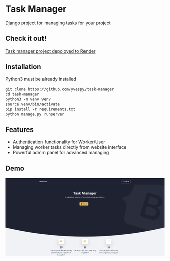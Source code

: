 # Task Manager

Django project for managing tasks for your project

## Check it out!

[Task manager project depoloyed to Render]()


## Installation

Python3 must be already installed

```shell
git clone https://github.com/yvespy/task-manager
cd task-manager
python3 -m venv venv
source venv/bin/activate
pip install -r requirements.txt
python manage.py runserver
```

## Features

* Authentication functionality for Worker/User
* Managing worker tasks directly from website interface
* Powerful admin panel for advanced managing

## Demo
![Website Interface](main_page.png)